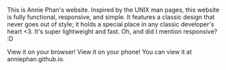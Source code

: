 This is Annie Phan's website. Inspired by the UNIX man pages, this website is fully functional, responsive, and simple. It features a classic design that never goes out of style; it holds a special place in any classic developer's heart <3. It's super lightweight and fast. Oh, and did I mention responsive? :D

View it on your browser! View it on your phone! You can view it at anniephan.github.io.
